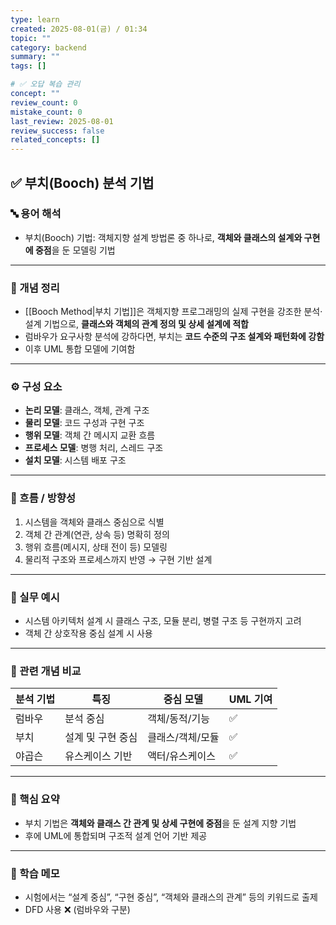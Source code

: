 ```yaml
---
type: learn
created: 2025-08-01(금) / 01:34
topic: ""
category: backend
summary: ""
tags: []

# ✅ 오답 복습 관리
concept: ""
review_count: 0
mistake_count: 0
last_review: 2025-08-01
review_success: false
related_concepts: []
---
```

## ✅ 부치(Booch) 분석 기법

### 🔤 용어 해석
- 부치(Booch) 기법: 객체지향 설계 방법론 중 하나로, **객체와 클래스의 설계와 구현에 중점**을 둔 모델링 기법

---

### 📌 개념 정리
- [[Booch Method|부치 기법]]은 객체지향 프로그래밍의 실제 구현을 강조한 분석·설계 기법으로, **클래스와 객체의 관계 정의 및 상세 설계에 적합**
- 럼바우가 요구사항 분석에 강하다면, 부치는 **코드 수준의 구조 설계와 패턴화에 강함**
- 이후 UML 통합 모델에 기여함

---

### ⚙️ 구성 요소
- **논리 모델**: 클래스, 객체, 관계 구조
- **물리 모델**: 코드 구성과 구현 구조
- **행위 모델**: 객체 간 메시지 교환 흐름
- **프로세스 모델**: 병행 처리, 스레드 구조
- **설치 모델**: 시스템 배포 구조

---

### 🧭 흐름 / 방향성
1. 시스템을 객체와 클래스 중심으로 식별  
2. 객체 간 관계(연관, 상속 등) 명확히 정의  
3. 행위 흐름(메시지, 상태 전이 등) 모델링  
4. 물리적 구조와 프로세스까지 반영 → 구현 기반 설계

---

### 💬 실무 예시
- 시스템 아키텍처 설계 시 클래스 구조, 모듈 분리, 병렬 구조 등 구현까지 고려  
- 객체 간 상호작용 중심 설계 시 사용

---

### 🔁 관련 개념 비교

| 분석 기법       | 특징                    | 중심 모델 | UML 기여 |
|----------------|-------------------------|-----------|-----------|
| 럼바우          | 분석 중심               | 객체/동적/기능 | ✅ |
| 부치           | 설계 및 구현 중심        | 클래스/객체/모듈 | ✅ |
| 야곱슨          | 유스케이스 기반          | 액터/유스케이스 | ✅ |

---

### 🎯 핵심 요약
- 부치 기법은 **객체와 클래스 간 관계 및 상세 구현에 중점**을 둔 설계 지향 기법  
- 후에 UML에 통합되며 구조적 설계 언어 기반 제공

---

### 🧠 학습 메모
- 시험에서는 “설계 중심”, “구현 중심”, “객체와 클래스의 관계” 등의 키워드로 출제  
- DFD 사용 ❌ (럼바우와 구분)

